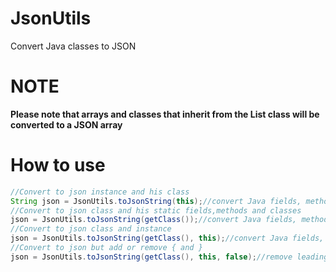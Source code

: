 # JsonUtils
Convert Java classes to JSON
# NOTE
__**Please note that arrays and classes that inherit from the List class will be converted to a JSON array**__
# How to use

```Java
//Convert to json instance and his class
String json = JsonUtils.toJsonString(this);//convert Java fields, methods with 0 args and classes to json
//Convert to json class and his static fields,methods and classes
json = JsonUtils.toJsonString(getClass());//convert Java fields, methods with 0 args and classes to json
//Convert to json class and instance
json = JsonUtils.toJsonString(getClass(), this);//convert Java fields, methods with 0 args and classes to json
//Convert to json but add or remove { and }
json = JsonUtils.toJsonString(getClass(), this, false);//remove leading brackets { and }
```

